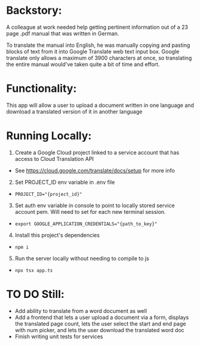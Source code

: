 # Backstory:

A colleague at work needed help getting pertinent information out of a 23 page .pdf manual that was written in German.

To translate the manual into English, he was manually copying and pasting blocks of text from it into Google Translate web text input box. Google translate only allows a maximum of 3900 characters at once, so translating the entire manual would've taken quite a bit of time and effort.

# Functionality:

This app will allow a user to upload a document written in one language and download a translated version of it in another language

# Running Locally:

1. Create a Google Cloud project linked to a service account that has access to Cloud Translation API
- See https://cloud.google.com/translate/docs/setup for more info
2. Set PROJECT_ID env variable in .env file
- `PROJECT_ID="{project_id}"`
3. Set auth env variable in console to point to locally stored service account pem. Will need to set for each new terminal session.
- `export GOOGLE_APPLICATION_CREDENTIALS="{path_to_key}"`
4. Install this project's dependencies
- `npm i`
5. Run the server locally without needing to compile to js
- `npx tsx app.ts`

# TO DO Still:
- Add ability to translate from a word document as well
- Add a frontend that lets a user upload a document via a form, displays the translated page count, lets the user select the start and end page with num picker, and lets the user download the translated word doc
- Finish writing unit tests for services
